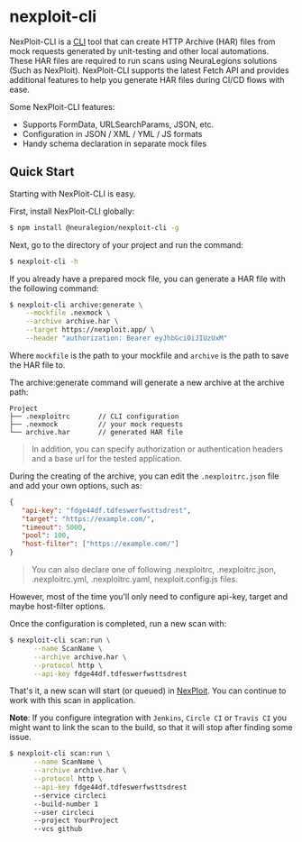 # nexploit-cli

NexPloit-CLI is a [CLI](https://en.wikipedia.org/wiki/Command-line_interface)
tool that can create HTTP Archive (HAR) files from mock requests generated by 
unit-testing and other local automations. These HAR files are required to run 
scans using NeuraLegions solutions (Such as NexPloit). 
NexPloit-CLI supports the latest Fetch API and provides additional 
features to help you generate HAR files during CI/CD flows with ease.

Some NexPloit-CLI features:

* Supports FormData, URLSearchParams, JSON, etc.
* Configuration in JSON / XML / YML / JS formats
* Handy schema declaration in separate mock files


## Quick Start

Starting with NexPloit-CLI is easy.

First, install NexPloit-CLI globally:


```bash
$ npm install @neuralegion/nexploit-cli -g
```

Next, go to the directory of your project and run the command:

```bash
$ nexploit-cli -h
```

If you already have a prepared mock file, you can generate a HAR file with the following command:

```bash
$ nexploit-cli archive:generate \
    --mockfile .nexmock \
    --archive archive.har \
    --target https://nexploit.app/ \
    --header "authorization: Bearer eyJhbGciOiJIUzUxM"
```

Where `mockfile` is the path to your mockfile and `archive` is the path to save the HAR file to.

The archive:generate command will generate a new archive at the archive path:
```
Project
├── .nexploitrc       // CLI configuration
├── .nexmock          // your mock requests
└── archive.har       // generated HAR file
```

> In addition, you can specify authorization or authentication headers and a base url for the tested application.


During the creating of the archive, you can edit the `.nexploitrc.json` file and add your own options, such as:
```json
{
   "api-key": "fdge44df.tdfeswerfwsttsdrest",
   "target": "https://example.com/",
   "timeout": 5000,
   "pool": 100,
   "host-filter": ["https://example.com/"]
}
```

> You can also declare one of following .nexploitrc, .nexploitrc.json, .nexploitrc.yml, .nexploitrc.yaml, nexploit.config.js files.


However, most of the time you'll only need to configure api-key, target and maybe host-filter options.

Once the configuration is completed, run a new scan with:

```bash
$ nexploit-cli scan:run \
      --name ScanName \
      --archive archive.har \
      --protocol http \
      --api-key fdge44df.tdfeswerfwsttsdrest
```

That's it, a new scan will start (or queued) in [NexPloit](https://nexploit.app).
You can continue to work with this scan in application.

**Note**: If you configure integration with `Jenkins`, `Circle CI` or `Travis CI` you might want to link the scan to the build, so that it will stop after finding some issue.

```bash
$ nexploit-cli scan:run \
      --name ScanName \
      --archive archive.har \
      --protocol http \
      --api-key fdge44df.tdfeswerfwsttsdrest
      --service circleci
      --build-number 1
      --user circleci
      --project YourProject
      --vcs github
```
